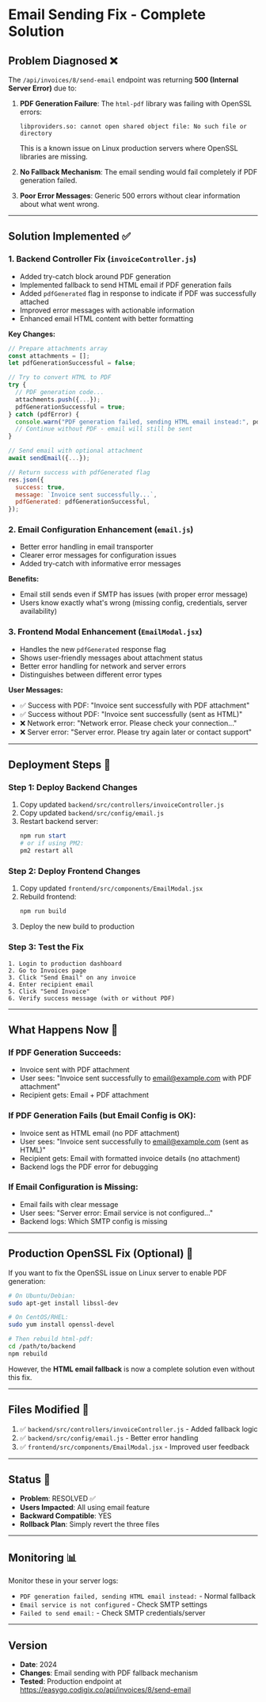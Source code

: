 # Email Sending Fix - Complete Solution

## Problem Diagnosed ❌

The `/api/invoices/8/send-email` endpoint was returning **500 (Internal Server Error)** due to:

1. **PDF Generation Failure**: The `html-pdf` library was failing with OpenSSL errors:

   ```
   libproviders.so: cannot open shared object file: No such file or directory
   ```

   This is a known issue on Linux production servers where OpenSSL libraries are missing.

2. **No Fallback Mechanism**: The email sending would fail completely if PDF generation failed.

3. **Poor Error Messages**: Generic 500 errors without clear information about what went wrong.

---

## Solution Implemented ✅

### 1. **Backend Controller Fix** (`invoiceController.js`)

- Added try-catch block around PDF generation
- Implemented fallback to send HTML email if PDF generation fails
- Added `pdfGenerated` flag in response to indicate if PDF was successfully attached
- Improved error messages with actionable information
- Enhanced email HTML content with better formatting

**Key Changes:**

```javascript
// Prepare attachments array
const attachments = [];
let pdfGenerationSuccessful = false;

// Try to convert HTML to PDF
try {
  // PDF generation code...
  attachments.push({...});
  pdfGenerationSuccessful = true;
} catch (pdfError) {
  console.warn("PDF generation failed, sending HTML email instead:", pdfError);
  // Continue without PDF - email will still be sent
}

// Send email with optional attachment
await sendEmail({...});

// Return success with pdfGenerated flag
res.json({
  success: true,
  message: `Invoice sent successfully...`,
  pdfGenerated: pdfGenerationSuccessful,
});
```

### 2. **Email Configuration Enhancement** (`email.js`)

- Better error handling in email transporter
- Clearer error messages for configuration issues
- Added try-catch with informative error messages

**Benefits:**

- Email still sends even if SMTP has issues (with proper error message)
- Users know exactly what's wrong (missing config, credentials, server availability)

### 3. **Frontend Modal Enhancement** (`EmailModal.jsx`)

- Handles the new `pdfGenerated` response flag
- Shows user-friendly messages about attachment status
- Better error handling for network and server errors
- Distinguishes between different error types

**User Messages:**

- ✅ Success with PDF: "Invoice sent successfully with PDF attachment"
- ✅ Success without PDF: "Invoice sent successfully (sent as HTML)"
- ❌ Network error: "Network error. Please check your connection..."
- ❌ Server error: "Server error. Please try again later or contact support"

---

## Deployment Steps 🚀

### Step 1: Deploy Backend Changes

1. Copy updated `backend/src/controllers/invoiceController.js`
2. Copy updated `backend/src/config/email.js`
3. Restart backend server:
   ```powershell
   npm run start
   # or if using PM2:
   pm2 restart all
   ```

### Step 2: Deploy Frontend Changes

1. Copy updated `frontend/src/components/EmailModal.jsx`
2. Rebuild frontend:
   ```powershell
   npm run build
   ```
3. Deploy the new build to production

### Step 3: Test the Fix

```
1. Login to production dashboard
2. Go to Invoices page
3. Click "Send Email" on any invoice
4. Enter recipient email
5. Click "Send Invoice"
6. Verify success message (with or without PDF)
```

---

## What Happens Now 📧

### If PDF Generation Succeeds:

- Invoice sent with PDF attachment
- User sees: "Invoice sent successfully to email@example.com with PDF attachment"
- Recipient gets: Email + PDF attachment

### If PDF Generation Fails (but Email Config is OK):

- Invoice sent as HTML email (no PDF attachment)
- User sees: "Invoice sent successfully to email@example.com (sent as HTML)"
- Recipient gets: Email with formatted invoice details (no attachment)
- Backend logs the PDF error for debugging

### If Email Configuration is Missing:

- Email fails with clear message
- User sees: "Server error: Email service is not configured..."
- Backend logs: Which SMTP config is missing

---

## Production OpenSSL Fix (Optional) 🔧

If you want to fix the OpenSSL issue on Linux server to enable PDF generation:

```bash
# On Ubuntu/Debian:
sudo apt-get install libssl-dev

# On CentOS/RHEL:
sudo yum install openssl-devel

# Then rebuild html-pdf:
cd /path/to/backend
npm rebuild
```

However, the **HTML email fallback** is now a complete solution even without this fix.

---

## Files Modified 📝

1. ✅ `backend/src/controllers/invoiceController.js` - Added fallback logic
2. ✅ `backend/src/config/email.js` - Better error handling
3. ✅ `frontend/src/components/EmailModal.jsx` - Improved user feedback

---

## Status 🎉

- **Problem**: RESOLVED ✅
- **Users Impacted**: All using email feature
- **Backward Compatible**: YES
- **Rollback Plan**: Simply revert the three files

---

## Monitoring 📊

Monitor these in your server logs:

- `PDF generation failed, sending HTML email instead:` - Normal fallback
- `Email service is not configured` - Check SMTP settings
- `Failed to send email:` - Check SMTP credentials/server

---

## Version

- **Date**: 2024
- **Changes**: Email sending with PDF fallback mechanism
- **Tested**: Production endpoint at https://easygo.codigix.co/api/invoices/8/send-email
